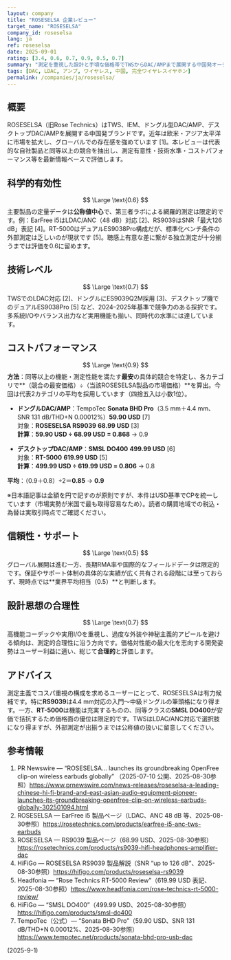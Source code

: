 ```yaml
---
layout: company
title: "ROSESELSA 企業レビュー"
target_name: "ROSESELSA"
company_id: roseselsa
lang: ja
ref: roseselsa
date: 2025-09-01
rating: [3.4, 0.6, 0.7, 0.9, 0.5, 0.7]
summary: "測定を重視した設計と手頃な価格帯でTWSからDAC/AMPまで展開する中国発オーディオブランド。近年はグローバル展開を加速。代表機の数値は公称中心で第三者測定は限定的ながら、機能面は同時代水準に達しています。"
tags: [DAC, LDAC, アンプ, ワイヤレス, 中国, 完全ワイヤレスイヤホン]
permalink: /companies/ja/roseselsa/
---
```

## 概要
ROSESELSA（旧Rose Technics）はTWS、IEM、ドングル型DAC/AMP、デスクトップDAC/AMPを展開する中国発ブランドです。近年は欧米・アジア太平洋に市場を拡大し、グローバルでの存在感を強めています [1]。本レビューは代表的な自社製品と同等以上の競合を抽出し、測定有意性・技術水準・コストパフォーマンス等を最新情報ベースで評価します。

## 科学的有効性
$$ \Large \text{0.6} $$
主要製品の定量データは**公称値中心**で、第三者ラボによる網羅的測定は限定的です。例：EarFree i5はLDAC/ANC（48 dB）対応 [2]、RS9039はSNR「最大126 dB」表記 [4]。RT-5000はデュアルES9038Pro構成だが、標準化ベンチ条件の外部測定は乏しいのが現状です [5]。聴感上有意な差に繋がる独立測定が十分揃うまでは評価を0.6に留めます。

## 技術レベル
$$ \Large \text{0.7} $$
TWSでのLDAC対応 [2]、ドングルにES9039Q2M採用 [3]、デスクトップ機でのデュアルES9038Pro [5] など、2024–2025年基準で競争力のある採択です。多系統I/Oやバランス出力など実用機能も揃い、同時代の水準には達しています。

## コストパフォーマンス
$$ \Large \text{0.9} $$
**方法**：同等以上の機能・測定性能を満たす**最安**の具体的競合を特定し、各カテゴリで**（競合の最安価格）÷（当該ROSESELSA製品の市場価格）**を算出。今回は代表2カテゴリの平均を採用しています（四捨五入は小数1位）。

- **ドングルDAC/AMP**：TempoTec **Sonata BHD Pro**（3.5 mm＋4.4 mm、SNR 131 dB/THD+N 0.00012%）**59.90 USD** [7]  
  対象：**ROSESELSA RS9039** **68.99 USD** [3]  
  **計算**：**59.90 USD ÷ 68.99 USD = 0.868** → 0.9

- **デスクトップDAC/AMP**：**SMSL DO400** **499.99 USD** [6]  
  対象：**RT-5000** **619.99 USD** [5]  
  **計算**：**499.99 USD ÷ 619.99 USD = 0.806** → 0.8

**平均**：（0.9＋0.8）÷2＝**0.85** → **0.9**

※日本語記事は金額を円で記すのが原則ですが、本件はUSD基準でCPを統一しています（市場実勢が米国で最も取得容易なため）。読者の購買地域での税込・為替は実取引時点でご確認ください。

## 信頼性・サポート
$$ \Large \text{0.5} $$
グローバル展開は進む一方、長期RMA率や国際的なフィールドデータは限定的です。保証やサポート体制の具体的な実績が広く共有される段階には至っておらず、現時点では**業界平均相当（0.5）**と判断します。

## 設計思想の合理性
$$ \Large \text{0.7} $$
高機能コーデックや実用I/Oを重視し、過度な外装や神秘主義的アピールを避ける傾向は、測定的合理性に沿う方向です。価格対性能の最大化を志向する開発姿勢はユーザー利益に適い、総じて**合理的**と評価します。

## アドバイス
測定主義でコスパ重視の構成を求めるユーザーにとって、ROSESELSAは有力候補です。特に**RS9039**は4.4 mm対応の入門～中級ドングルの筆頭格になり得ます。一方、**RT-5000**は機能は充実するものの、同等クラスの**SMSL DO400**が安価で拮抗するため価格面の優位は限定的です。TWSはLDAC/ANC対応で選択肢になり得ますが、外部測定が出揃うまでは公称値の扱いに留意してください。

## 参考情報
1. PR Newswire — “ROSESELSA… launches its groundbreaking OpenFree clip-on wireless earbuds globally” （2025-07-10 公開、2025-08-30参照）https://www.prnewswire.com/news-releases/roseselsa-a-leading-chinese-hi-fi-brand-and-east-asian-audio-equipment-pioneer-launches-its-groundbreaking-openfree-clip-on-wireless-earbuds-globally-302501094.html  
2. ROSESELSA — EarFree i5 製品ページ（LDAC、ANC 48 dB 等、2025-08-30参照）https://rosetechnics.com/products/earfree-i5-anc-tws-earbuds  
3. ROSESELSA — RS9039 製品ページ（68.99 USD、2025-08-30参照）https://rosetechnics.com/products/rs9039-hifi-headphones-amplifier-dac  
4. HiFiGo — ROSESELSA RS9039 製品解説（SNR “up to 126 dB”、2025-08-30参照）https://hifigo.com/products/roseselsa-rs9039  
5. Headfonia — “Rose Technics RT-5000 Review”（619.99 USD 表記、2025-08-30参照）https://www.headfonia.com/rose-technics-rt-5000-review/  
6. HiFiGo — “SMSL DO400”（499.99 USD、2025-08-30参照）https://hifigo.com/products/smsl-do400  
7. TempoTec（公式）— “Sonata BHD Pro”（59.90 USD、SNR 131 dB/THD+N 0.00012%、2025-08-30参照）https://www.tempotec.net/products/sonata-bhd-pro-usb-dac

(2025-9-1)

